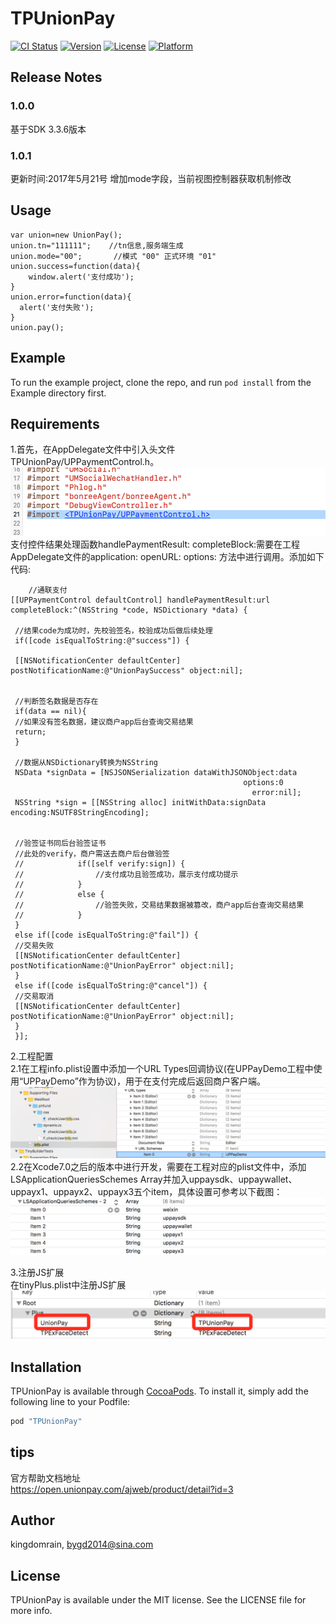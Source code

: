 # TPUnionPay

[![CI Status](http://img.shields.io/travis/kingdomrain/TPUnionPay.svg?style=flat)](https://travis-ci.org/kingdomrain/TPUnionPay)
[![Version](https://img.shields.io/cocoapods/v/TPUnionPay.svg?style=flat)](http://cocoapods.org/pods/TPUnionPay)
[![License](https://img.shields.io/cocoapods/l/TPUnionPay.svg?style=flat)](http://cocoapods.org/pods/TPUnionPay)
[![Platform](https://img.shields.io/cocoapods/p/TPUnionPay.svg?style=flat)](http://cocoapods.org/pods/TPUnionPay)


## Release Notes
### 1.0.0  
基于SDK 3.3.6版本 
### 1.0.1  
更新时间:2017年5月21号
增加mode字段，当前视图控制器获取机制修改 


## Usage

    var union=new UnionPay();
    union.tn="111111";    //tn信息,服务端生成
    union.mode="00";       //模式 "00" 正式环境 "01"
    union.success=function(data){
    	window.alert('支付成功');
    }
    union.error=function(data){
      alert('支付失败');
    }
    union.pay();

## Example

To run the example project, clone the repo, and run `pod install` from the Example directory first.

## Requirements

1.首先，在AppDelegate文件中引入头文件 TPUnionPay/UPPaymentControl.h。![](https://raw.githubusercontent.com/TinySunline/TPUnionPay/master/READMESource/1.png)  
支付控件结果处理函数handlePaymentResult: completeBlock:需要在工程AppDelegate文件的application: openURL: options: 方法中进行调用。添加如下代码:
    
        //通联支付
    [[UPPaymentControl defaultControl] handlePaymentResult:url completeBlock:^(NSString *code, NSDictionary *data) {
     
     //结果code为成功时，先校验签名，校验成功后做后续处理
     if([code isEqualToString:@"success"]) {
     
     [[NSNotificationCenter defaultCenter] postNotificationName:@"UnionPaySuccess" object:nil];
     
     
     //判断签名数据是否存在
     if(data == nil){
     //如果没有签名数据，建议商户app后台查询交易结果
     return;
     }
     
     //数据从NSDictionary转换为NSString
     NSData *signData = [NSJSONSerialization dataWithJSONObject:data
                                                        options:0
                                                          error:nil];
     NSString *sign = [[NSString alloc] initWithData:signData encoding:NSUTF8StringEncoding];
     
    
     //验签证书同后台验签证书
     //此处的verify，商户需送去商户后台做验签
     //            if([self verify:sign]) {
     //                //支付成功且验签成功，展示支付成功提示
     //            }
     //            else {
     //                //验签失败，交易结果数据被篡改，商户app后台查询交易结果
     //            }
     }
     else if([code isEqualToString:@"fail"]) {
     //交易失败
     [[NSNotificationCenter defaultCenter] postNotificationName:@"UnionPayError" object:nil];
     }
     else if([code isEqualToString:@"cancel"]) {
     //交易取消
     [[NSNotificationCenter defaultCenter] postNotificationName:@"UnionPayError" object:nil];
     }
     }];
 
2.工程配置  
2.1在工程info.plist设置中添加一个URL Types回调协议(在UPPayDemo工程中使用“UPPayDemo”作为协议)，用于在支付完成后返回商户客户端。
     ![](https://raw.githubusercontent.com/TinySunline/TPUnionPay/master/READMESource/2.png) 
2.2在Xcode7.0之后的版本中进行开发，需要在工程对应的plist文件中，添加LSApplicationQueriesSchemes  Array并加入uppaysdk、uppaywallet、uppayx1、uppayx2、uppayx3五个item，具体设置可参考以下截图：
    ![](https://raw.githubusercontent.com/TinySunline/TPUnionPay/master/READMESource/3.png) 
       
3.注册JS扩展  
在tinyPlus.plist中注册JS扩展
    ![](https://raw.githubusercontent.com/TinySunline/TPUnionPay/master/READMESource/4.png)

## Installation

TPUnionPay is available through [CocoaPods](http://cocoapods.org). To install
it, simply add the following line to your Podfile:

```ruby
pod "TPUnionPay"
```

## tips
官方帮助文档地址  
https://open.unionpay.com/ajweb/product/detail?id=3


## Author

kingdomrain, bygd2014@sina.com

## License

TPUnionPay is available under the MIT license. See the LICENSE file for more info.

